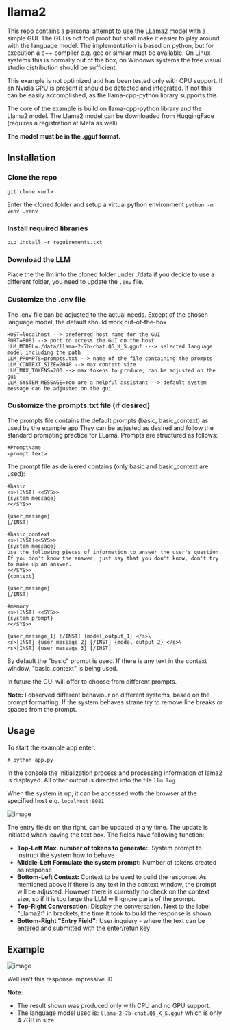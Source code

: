 # llama2

This repo contains a personal attempt to use the LLama2 model with a simple GUI.
The GUI is not fool proof but shall make it easier to play around with the language model.
The implementation is based on python, but for execution a c++ compiler e.g. gcc or similar must be available.
On Linux systems this is normally out of the box, on Windows systems the free visual studio distribution should be sufficient.

This example is not optimized and has been tested only with CPU support. 
If an Nvidia GPU is present it should be detected and integrated. 
If not this can be easily accomplished, as the llama-cpp-python library supports this.

The core of the example is build on llama-cpp-python library and the Llama2 model.
The Llama2 model can be downloaded from HuggingFace (requires a registration at Meta as well)

**The model must be in the .gguf format.**

## Installation

### Clone the repo 
```git clone <url>```

Enter the cloned folder and setup a virtual python environment 
```python -m venv .venv```

### Install required libraries
```pip install -r requirements.txt```

### Download the LLM
Place the the llm into the cloned folder under ./data
if you decide to use a different folder, you need to update the ```.env``` file.

### Customize the .env file 
The .env file can be adjusted to the actual needs. Except of the chosen language model, the default should work out-of-the-box
```
HOST=localhost --> preferred host name for the GUI
PORT=8081 --> port to access the GUI on the host
LLM_MODEL=./data/llama-2-7b-chat.Q5_K_S.gguf ---> selected language model including the path
LLM_PROMPTS=prompts.txt --> name of the file containing the prompts
LLM_CONTEXT_SIZE=2048 --> max context size 
LLM_MAX_TOKENS=200 --> max tokens to produce, can be adjusted on the gui
LLM_SYSTEM_MESSAGE=You are a helpful assistant --> default system message can be adjusted on the gui
```

### Customize the prompts.txt file (if desired)
The prompts file contains the default prompts (basic, basic_context) as used by the example app
They can be adjusted as desired and follow the standard prompting practice for LLama.
Prompts are structured as follows:

```
#PromptName
<prompt text>
```

The prompt file as delivered contains (only basic and basic_context are used):

```
#basic
<s>[INST] <<SYS>>
{system_message}
<</SYS>>

{user_message}
[/INST]

#basic_context
<s>[INST]<<SYS>>
{system_message}
Use the following pieces of information to answer the user's question.
If you don't know the answer, just say that you don't know, don't try to make up an answer.
<</SYS>>
{context}

{user_message}
[/INST]

#memory
<s>[INST] <<SYS>>
{system_prompt}
<</SYS>>

{user_message_1} [/INST] {model_output_1} </s>\
<s>[INST] {user_message_2} [/INST] {model_output_2} </s>\
<s>[INST] {user_message_3} [/INST] 
```

By default the "basic" prompt is used. 
If there is any text in the context window, "basic_context" is being used.

In future the GUI will offer to choose from different prompts.

**Note:** I observed different behaviour on different systems, based on the prompt formatting.
If the system behaves strane try to remove line breaks or spaces from the prompt.


## Usage

To start the example app enter:

```
# python app.py
```

In the console the initialization process and processing information of lama2 is displayed.
All other output is directed into the file ```llm.log```

When the system is up, it can be accessed woth the browser at the specified host e.g. ```localhost:8081```

![image](https://github.com/xconnected/llama2/assets/4428021/309c3b36-ae8a-4a64-ac74-beaaab74f53d)

The entry fields on the right, can be updated at any time. The update is initiated when leaving the text box.
The fields have following function:

- **Top-Left Max. number of tokens to generate::** System prompt to instruct the system how to behave
- **Middle-Left Formulate the system prompt:** Number of tokens created as response
- **Bottom-Left Context:** Context to be used to build the response. As mentioned above if there is any text in the context window, the prompt will be adjusted. However there is currently no check on the context size, so if it is too large the LLM will ignore parts of the prompt.
- **Top-Right Conversation:** Display the conversation. Next to the label "Llama2:" in brackets, the time it took to build the response is shown.
- **Bottom-Right "Entry Field":** User inquiery - where the text can be entered and submitted with the enter/retun key

## Example
![image](https://github.com/xconnected/llama2/assets/4428021/d9410593-ad08-4680-8c1a-1a274f1247c4)

Well isn't this response impressive :D

**Note:** 

- The result shown was produced only with CPU and no GPU support.
- The language model used is: ```llama-2-7b-chat.Q5_K_S.gguf``` which is only 4.7GB in size
